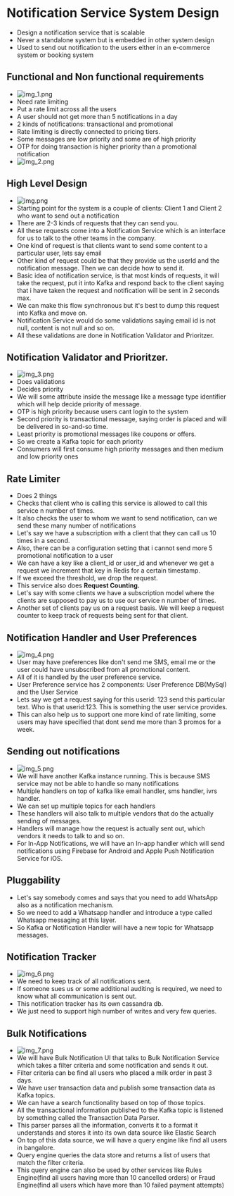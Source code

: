 # Notification Service System Design
- Design a notification service that is scalable
- Never a standalone system but is embedded in other system design
- Used to send out notification to the users either in an e-commerce system or booking system

## Functional and Non functional requirements
- ![img_1.png](img_1.png)
- Need rate limiting
- Put a rate limit across all the users
- A user should not get more than 5 notifications in a day
- 2 kinds of notifications: transactional and promotional
- Rate limiting is directly connected to pricing tiers.
- Some messages are low priority and some are of high priority
- OTP for doing transaction is higher priority than a promotional notification
- ![img_2.png](img_2.png)

## High Level Design
- ![img.png](img.png)
- Starting point for the system is a couple of clients: Client 1 and Client 2 who want to send out a notification
- There are 2-3 kinds of requests that they can send you.
- All these requests come into a Notification Service which is an interface for us to talk to the other teams in the company.
- One kind of request is that clients want to send some content to a particular user, lets say email
- Other kind of request could be that they provide us the userId and the notification message. Then we can decide how to send it.
- Basic idea of notification service, is that most kinds of requests, it will take the request, put it into Kafka and respond back to the client saying that i have taken the request and notification will be sent in 2 seconds max.
- We can make this flow synchronous but it's best to dump this request into Kafka and move on.
- Notification Service would do some validations saying email id is not null, content is not null and so on.
- All these validations are done in Notification Validator and Prioritzer.

## Notification Validator and Prioritzer.
- ![img_3.png](img_3.png)
- Does validations
- Decides priority
- We will some attribute inside the message like a message type identifier which will help decide priority of message.
- OTP is high priority because users cant login to the system
- Second priority is transactional message, saying order is placed and will be delivered in so-and-so time.
- Least priority is promotional messages like coupons or offers.
- So we create a Kafka topic for each priority
- Consumers will first consume high priority messages and then medium and low priority ones

## Rate Limiter
- Does 2 things
- Checks that client who is calling this service is allowed to call this service n number of times.
- It also checks the user to whom we want to send notification, can we send these many number of notifications
- Let's say we have a subscription with a client that they can call us 10 times in a second.
- Also, there can be a configuration setting that i cannot send more 5 promotional notification to a user
- We can have a key like a client_id or user_id and whenever we get a request we increment that key in Redis for a certain timestamp.
- If we exceed the threshold, we drop the request.
- This service also does **Request Counting.** 
- Let's say with some clients we have a subscription model where the clients are supposed to pay us to use our service n number of times.
- Another set of clients pay us on a request basis. We will keep a request counter to keep track of requests being sent for that client.

## Notification Handler and User Preferences
- ![img_4.png](img_4.png)
- User may have preferences like don't send me SMS, email me or the user could have unsubscribed from all promotional content.
- All of it is handled by the user preference service.
- User Preference service has 2 components: User Preference DB(MySql) and the User Service
- Lets say we get a request saying for this userid: 123 send this particular text. Who is that userid:123. This is something the user service provides.
- This can also help us to support one more kind of rate limiting, some users may have specified that dont send me more than 3 promos for a week.

## Sending out notifications
- ![img_5.png](img_5.png)
- We will have another Kafka instance running. This is because SMS service may not be able to handle so many notifications
- Multiple handlers on top of kafka like email handler, sms handler, ivrs handler.
- We can set up multiple topics for each handlers
- These handlers will also talk to multiple vendors that do the actually sending of messages.
- Handlers will manage how the request is actually sent out, which vendors it needs to talk to and so on.
- For In-App Notifications, we will have an In-app handler which will send notifications using Firebase for Android and Apple Push Notification Service for iOS.

## Pluggability
- Let's say somebody comes and says that you need to add WhatsApp also as a notification mechanism.
- So we need to add a Whatsapp handler and introduce a type called Whatsapp messaging at this layer.
- So Kafka or Notification Handler will have a new topic for Whatsapp messages.

## Notification Tracker
- ![img_6.png](img_6.png)
- We need to keep track of all notifications sent.
- If someone sues us or some additional auditing is required, we need to know what all communication is sent out.
- This notification tracker has its own cassandra db.
- We just need to support high number of writes and very few queries.

## Bulk Notifications
- ![img_7.png](img_7.png)
- We will have Bulk Notification UI that talks to Bulk Notification Service which takes a filter criteria and some notification and sends it out.
- Filter criteria can be find all users who placed a milk order in past 3 days.
- We have user transaction data and publish some transaction data as Kafka topics.
- We can have a search functionality based on top of those topics.
- All the transactional information published to the Kafka topic is listened by something called the Transaction Data Parser.
- This parser parses all the information, converts it to a format it understands and stores it into its own data source like Elastic Search
- On top of this data source, we will have a query engine like find all users in bangalore.
- Query engine queries the data store and returns a list of users that match the filter criteria.
- This query engine can also be used by other services like Rules Engine(find all users having more than 10 cancelled orders) or Fraud Engine(find all users which have more than 10 failed payment attempts)
